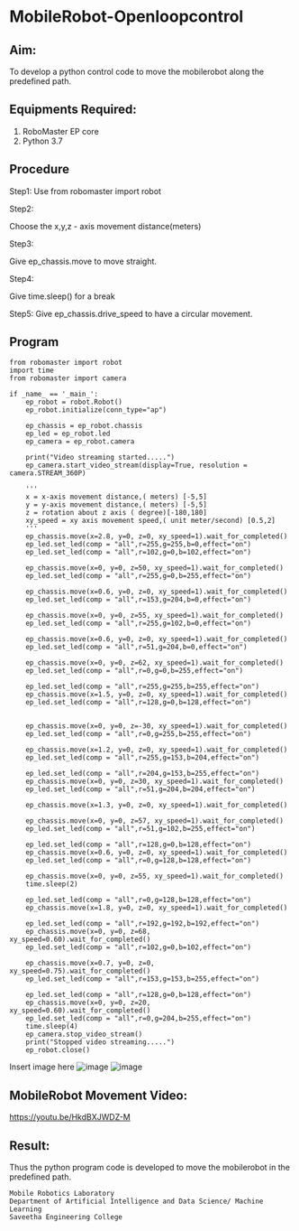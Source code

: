 # MobileRobot-Openloopcontrol
## Aim:

To develop a python control code to move the mobilerobot along the predefined path.

## Equipments Required:
1. RoboMaster EP core
2. Python 3.7

## Procedure

Step1:
Use from robomaster import robot

Step2:

Choose the x,y,z - axis movement distance(meters)

Step3:

Give ep_chassis.move to move straight.

Step4:

Give time.sleep() for a break

Step5:
Give ep_chassis.drive_speed to have a circular movement.

## Program
```
from robomaster import robot
import time
from robomaster import camera

if _name_ == '_main_':
    ep_robot = robot.Robot()
    ep_robot.initialize(conn_type="ap")

    ep_chassis = ep_robot.chassis
    ep_led = ep_robot.led
    ep_camera = ep_robot.camera

    print("Video streaming started.....")
    ep_camera.start_video_stream(display=True, resolution = camera.STREAM_360P)

    '''
    x = x-axis movement distance,( meters) [-5,5]
    y = y-axis movement distance,( meters) [-5,5]
    z = rotation about z axis ( degree)[-180,180]
    xy_speed = xy axis movement speed,( unit meter/second) [0.5,2]
    '''
    ep_chassis.move(x=2.8, y=0, z=0, xy_speed=1).wait_for_completed()
    ep_led.set_led(comp = "all",r=255,g=255,b=0,effect="on")
    ep_led.set_led(comp = "all",r=102,g=0,b=102,effect="on")

    ep_chassis.move(x=0, y=0, z=50, xy_speed=1).wait_for_completed()
    ep_led.set_led(comp = "all",r=255,g=0,b=255,effect="on")

    ep_chassis.move(x=0.6, y=0, z=0, xy_speed=1).wait_for_completed()
    ep_led.set_led(comp = "all",r=153,g=204,b=0,effect="on")

    ep_chassis.move(x=0, y=0, z=55, xy_speed=1).wait_for_completed()
    ep_led.set_led(comp = "all",r=255,g=102,b=0,effect="on")

    ep_chassis.move(x=0.6, y=0, z=0, xy_speed=1).wait_for_completed()
    ep_led.set_led(comp = "all",r=51,g=204,b=0,effect="on")

    ep_chassis.move(x=0, y=0, z=62, xy_speed=1).wait_for_completed()
    ep_led.set_led(comp = "all",r=0,g=0,b=255,effect="on")
    
    ep_led.set_led(comp = "all",r=255,g=255,b=255,effect="on")
    ep_chassis.move(x=1.5, y=0, z=0, xy_speed=1).wait_for_completed()
    ep_led.set_led(comp = "all",r=128,g=0,b=128,effect="on")

    
    ep_chassis.move(x=0, y=0, z=-30, xy_speed=1).wait_for_completed()
    ep_led.set_led(comp = "all",r=0,g=255,b=255,effect="on")

    ep_chassis.move(x=1.2, y=0, z=0, xy_speed=1).wait_for_completed()
    ep_led.set_led(comp = "all",r=255,g=153,b=204,effect="on")

    ep_led.set_led(comp = "all",r=204,g=153,b=255,effect="on")
    ep_chassis.move(x=0, y=0, z=30, xy_speed=1).wait_for_completed()
    ep_led.set_led(comp = "all",r=51,g=204,b=204,effect="on")

    ep_chassis.move(x=1.3, y=0, z=0, xy_speed=1).wait_for_completed()

    ep_chassis.move(x=0, y=0, z=57, xy_speed=1).wait_for_completed()
    ep_led.set_led(comp = "all",r=51,g=102,b=255,effect="on")

    ep_led.set_led(comp = "all",r=128,g=0,b=128,effect="on")
    ep_chassis.move(x=0.6, y=0, z=0, xy_speed=1).wait_for_completed()
    ep_led.set_led(comp = "all",r=0,g=128,b=128,effect="on")

    ep_chassis.move(x=0, y=0, z=55, xy_speed=1).wait_for_completed()
    time.sleep(2)

    ep_led.set_led(comp = "all",r=0,g=128,b=128,effect="on")
    ep_chassis.move(x=1.8, y=0, z=0, xy_speed=1).wait_for_completed()

    ep_led.set_led(comp = "all",r=192,g=192,b=192,effect="on")
    ep_chassis.move(x=0, y=0, z=68, xy_speed=0.60).wait_for_completed()
    ep_led.set_led(comp = "all",r=102,g=0,b=102,effect="on")

    ep_chassis.move(x=0.7, y=0, z=0, xy_speed=0.75).wait_for_completed()
    ep_led.set_led(comp = "all",r=153,g=153,b=255,effect="on")

    ep_led.set_led(comp = "all",r=128,g=0,b=128,effect="on")
    ep_chassis.move(x=0, y=0, z=20, xy_speed=0.60).wait_for_completed()
    ep_led.set_led(comp = "all",r=0,g=204,b=255,effect="on")
    time.sleep(4)
    ep_camera.stop_video_stream()
    print("Stopped video streaming.....")
    ep_robot.close()   
```

Insert image here
![image](https://github.com/NARESHVB/mobilerobot-openloopcontrol/assets/119393642/b7bbc795-07ff-4b45-9be6-2ee1cd1ba100)
![image](https://github.com/NARESHVB/mobilerobot-openloopcontrol/assets/119393642/e9159d0f-ff5c-4764-92bf-0c71dd073079)



## MobileRobot Movement Video:

https://youtu.be/HkdBXJWDZ-M



## Result:
Thus the python program code is developed to move the mobilerobot in the predefined path.




```
Mobile Robotics Laboratory
Department of Artificial Intelligence and Data Science/ Machine Learning
Saveetha Engineering College
```
